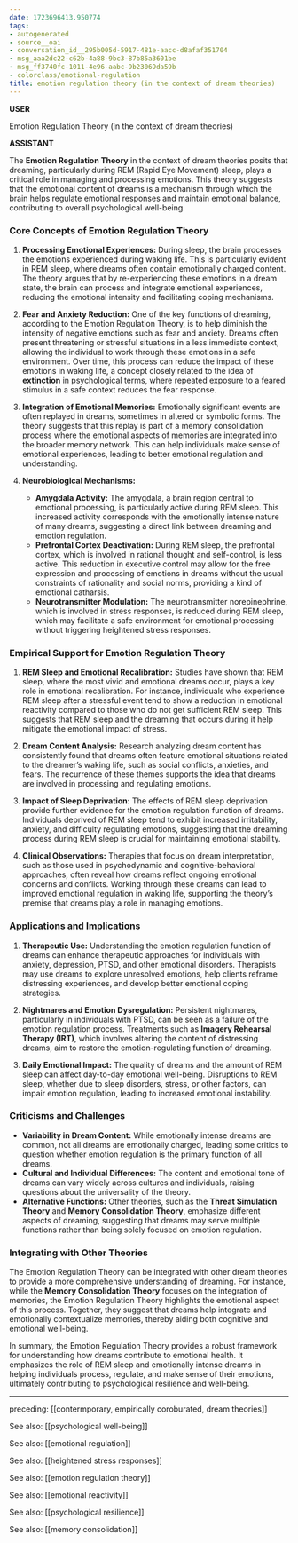 ```yaml
---
date: 1723696413.950774
tags:
- autogenerated
- source__oai
- conversation_id__295b005d-5917-481e-aacc-d8afaf351704
- msg_aaa2dc22-c62b-4a88-9bc3-87b85a3601be
- msg_ff3740fc-1011-4e96-aabc-9b23069da59b
- colorclass/emotional-regulation
title: emotion regulation theory (in the context of dream theories)
---
```


**USER**

Emotion Regulation Theory (in the context of dream theories)


**ASSISTANT**

The **Emotion Regulation Theory** in the context of dream theories posits that dreaming, particularly during REM (Rapid Eye Movement) sleep, plays a critical role in managing and processing emotions. This theory suggests that the emotional content of dreams is a mechanism through which the brain helps regulate emotional responses and maintain emotional balance, contributing to overall psychological well-being.

### Core Concepts of Emotion Regulation Theory

1. **Processing Emotional Experiences:**
   During sleep, the brain processes the emotions experienced during waking life. This is particularly evident in REM sleep, where dreams often contain emotionally charged content. The theory argues that by re-experiencing these emotions in a dream state, the brain can process and integrate emotional experiences, reducing the emotional intensity and facilitating coping mechanisms.

2. **Fear and Anxiety Reduction:**
   One of the key functions of dreaming, according to the Emotion Regulation Theory, is to help diminish the intensity of negative emotions such as fear and anxiety. Dreams often present threatening or stressful situations in a less immediate context, allowing the individual to work through these emotions in a safe environment. Over time, this process can reduce the impact of these emotions in waking life, a concept closely related to the idea of **extinction** in psychological terms, where repeated exposure to a feared stimulus in a safe context reduces the fear response.

3. **Integration of Emotional Memories:**
   Emotionally significant events are often replayed in dreams, sometimes in altered or symbolic forms. The theory suggests that this replay is part of a memory consolidation process where the emotional aspects of memories are integrated into the broader memory network. This can help individuals make sense of emotional experiences, leading to better emotional regulation and understanding.

4. **Neurobiological Mechanisms:**
   - **Amygdala Activity:** The amygdala, a brain region central to emotional processing, is particularly active during REM sleep. This increased activity corresponds with the emotionally intense nature of many dreams, suggesting a direct link between dreaming and emotion regulation.
   - **Prefrontal Cortex Deactivation:** During REM sleep, the prefrontal cortex, which is involved in rational thought and self-control, is less active. This reduction in executive control may allow for the free expression and processing of emotions in dreams without the usual constraints of rationality and social norms, providing a kind of emotional catharsis.
   - **Neurotransmitter Modulation:** The neurotransmitter norepinephrine, which is involved in stress responses, is reduced during REM sleep, which may facilitate a safe environment for emotional processing without triggering heightened stress responses.

### Empirical Support for Emotion Regulation Theory

1. **REM Sleep and Emotional Recalibration:**
   Studies have shown that REM sleep, where the most vivid and emotional dreams occur, plays a key role in emotional recalibration. For instance, individuals who experience REM sleep after a stressful event tend to show a reduction in emotional reactivity compared to those who do not get sufficient REM sleep. This suggests that REM sleep and the dreaming that occurs during it help mitigate the emotional impact of stress.

2. **Dream Content Analysis:**
   Research analyzing dream content has consistently found that dreams often feature emotional situations related to the dreamer’s waking life, such as social conflicts, anxieties, and fears. The recurrence of these themes supports the idea that dreams are involved in processing and regulating emotions.

3. **Impact of Sleep Deprivation:**
   The effects of REM sleep deprivation provide further evidence for the emotion regulation function of dreams. Individuals deprived of REM sleep tend to exhibit increased irritability, anxiety, and difficulty regulating emotions, suggesting that the dreaming process during REM sleep is crucial for maintaining emotional stability.

4. **Clinical Observations:**
   Therapies that focus on dream interpretation, such as those used in psychodynamic and cognitive-behavioral approaches, often reveal how dreams reflect ongoing emotional concerns and conflicts. Working through these dreams can lead to improved emotional regulation in waking life, supporting the theory’s premise that dreams play a role in managing emotions.

### Applications and Implications

1. **Therapeutic Use:**
   Understanding the emotion regulation function of dreams can enhance therapeutic approaches for individuals with anxiety, depression, PTSD, and other emotional disorders. Therapists may use dreams to explore unresolved emotions, help clients reframe distressing experiences, and develop better emotional coping strategies.

2. **Nightmares and Emotion Dysregulation:**
   Persistent nightmares, particularly in individuals with PTSD, can be seen as a failure of the emotion regulation process. Treatments such as **Imagery Rehearsal Therapy (IRT)**, which involves altering the content of distressing dreams, aim to restore the emotion-regulating function of dreaming.

3. **Daily Emotional Impact:**
   The quality of dreams and the amount of REM sleep can affect day-to-day emotional well-being. Disruptions to REM sleep, whether due to sleep disorders, stress, or other factors, can impair emotion regulation, leading to increased emotional instability.

### Criticisms and Challenges

- **Variability in Dream Content:** While emotionally intense dreams are common, not all dreams are emotionally charged, leading some critics to question whether emotion regulation is the primary function of all dreams.
- **Cultural and Individual Differences:** The content and emotional tone of dreams can vary widely across cultures and individuals, raising questions about the universality of the theory.
- **Alternative Functions:** Other theories, such as the **Threat Simulation Theory** and **Memory Consolidation Theory**, emphasize different aspects of dreaming, suggesting that dreams may serve multiple functions rather than being solely focused on emotion regulation.

### Integrating with Other Theories

The Emotion Regulation Theory can be integrated with other dream theories to provide a more comprehensive understanding of dreaming. For instance, while the **Memory Consolidation Theory** focuses on the integration of memories, the Emotion Regulation Theory highlights the emotional aspect of this process. Together, they suggest that dreams help integrate and emotionally contextualize memories, thereby aiding both cognitive and emotional well-being.

In summary, the Emotion Regulation Theory provides a robust framework for understanding how dreams contribute to emotional health. It emphasizes the role of REM sleep and emotionally intense dreams in helping individuals process, regulate, and make sense of their emotions, ultimately contributing to psychological resilience and well-being.


---

preceding: [[contermporary, empirically coroburated, dream theories]]

See also: [[psychological well-being]]


See also: [[emotional regulation]]


See also: [[heightened stress responses]]


See also: [[emotion regulation theory]]


See also: [[emotional reactivity]]


See also: [[psychological resilience]]


See also: [[memory consolidation]]